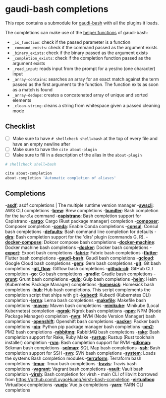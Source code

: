 # gaudi-bash completions

This repo contains a submodule for [gaudi-bash](https://github.com/g-udi/gaudi-bash) with all the plugins it loads.

The completions can make use of the [helper functions](https://github.com/g-udi/gaudi-bash/blob/master/lib/helpers/utils.bash) of gaudi-bash:
- `_is_function`: check if the passed parameter is a function
- `_command_exists`: check if the command passed as the argument exists
- `_binary_exists`: check if the binary passed as the argument exists
- `_completion_exists`: check if the completion function passed as the argument exists
- `_read_input`: reads input from the prompt for a yes/no (one character) input
- `_array-contains`: searches an array for an exact match against the term passed as the first argument to the function. The function exits as soon as a match is found
- `_array-dedupe`: creates a concatenated array of unique and sorted elements
- `_clean-string`: cleans a string from whitespace given a passed cleaning mode

## Checklist

- [ ] Make sure to have `# shellcheck shell=bash` at the top of every file and have an empty newline after
- [ ] Make sure to have the `cite about-plugin`
- [ ] Make sure to fill in a description of the alias in the `about-plugin`

 ```bash
# shellcheck shell=bash

cite about-completion
about-completion 'Automatic completion of aliases'
 ```

## Completions

-**[asdf](/lib/asdf.completions.bash)**: asdf completions | The multiple runtime version manager
-**[awscli](/lib/awscli.completions.bash)**: AWS CLI completions
-**[brew](/lib/brew.completions.bash)**: Brew completions
-**[bundler](/lib/bundler.completions.bash)**: Bash completion for the `bundle` command
-**[capistrano](/lib/capistrano.completions.bash)**: Bash completion support for Capistrano
-**[cargo](/lib/cargo.completions.bash)**: Cargo (Rust package manager) completion
-**[composer](/lib/composer.completions.bash)**: Composer completion
-**[conda](/lib/conda.completions.bash)**: Enable Conda completions
-**[consul](/lib/consul.completions.bash)**: Consul bash completions
-**[defaults](/lib/defaults.completions.bash)**: Bash command line completion for defaults
-**[dirs](/lib/dirs.completions.bash)**: Bash completion support for the 'dirs' plugin (commands G, R).
-**[docker-compose](/lib/docker-compose.completions.bash)**: Dokcer compose bash completions
-**[docker-machine](/lib/docker-machine.completions.bash)**: Docker machine bash completions
-**[docker](/lib/docker.completions.bash)**: Docker bash completions
-**[export](/lib/export.completions.bash)**: Export bash completions
-**[fabric](/lib/fabric.completions.bash)**: Fabric bash completions
-**[flutter](/lib/flutter.completions.bash)**: Flutter bash completions
-**[gaudi-bash](/lib/gaudi-bash.completions.bash)**: Gaudi bash completions
-**[gcloud](/lib/gcloud.completions.bash)**: Google Cloud bash completions
-**[gem](/lib/gem.completions.bash)**: Gem bash completions
-**[git](/lib/git.completions.bash)**: Git bash completions
-**[git_flow](/lib/git_flow.completions.bash)**: Gitflow bash completions
-**[github-cli](/lib/github-cli.completions.bash)**: GitHub CLI completion
-**[go](/lib/go.completions.bash)**: Go bash completions
-**[gradle](/lib/gradle.completions.bash)**: Gradle bash completions
-**[grunt](/lib/grunt.completions.bash)**: Grunt bash completions
-**[gulp](/lib/gulp.completions.bash)**: Gulp bash completions
-**[helm](/lib/helm.completions.bash)**: Helm (Kubernetes Package Manager) completions
-**[homesick](/lib/homesick.completions.bash)**: Homesick bash completions
-**[hub](/lib/hub.completions.bash)**: Hub bash completions. This script complements the completion script that ships with git
-**[kubectl](/lib/kubectl.completions.bash)**: Kubectl (Kubernetes CLI) completion
-**[lerna](/lib/lerna.completions.bash)**: Lerna bash completions
-**[makefile](/lib/makefile.completions.bash)**: Makefile bash completions
-**[maven](/lib/maven.completions.bash)**: Maven bash completions
-**[minikube](/lib/minikube.completions.bash)**: Minikube (Local Kubernetes) completion
-**[ngrok](/lib/ngrok.completions.bash)**: Ngrok bash completions
-**[npm](/lib/npm.completions.bash)**: NPM (Node Package Manager) completion
-**[nvm](/lib/nvm.completions.bash)**: NVM (Node Version Manager) bash completions
-**[openshift](/lib/openshift.completions.bash)**: Openshift bash completions
-**[packer](/lib/packer.completions.bash)**: Packer bash completions
-**[pip](/lib/pip.completions.bash)**: Python pip package manager bash completions
-**[pm2](/lib/pm2.completions.bash)**: PM2 bash completions
-**[rabbitmq](/lib/rabbitmq.completions.bash)**: RabbitMQ bash completions
-**[rake](/lib/rake.completions.bash)**: Bash completion support for Rake, Ruby Make
-**[rustup](/lib/rustup.completions.bash)**: Rustup (Rust toolchain installer) completion
-**[rvm](/lib/rvm.completions.bash)**: Bash completion support for RVM
-**[sdkman](/lib/sdkman.completions.bash)**: Sdkman bash completions
-**[sqlmap](/lib/sqlmap.completions.bash)**: SQL Map bash completions
-**[ssh](/lib/ssh.completions.bash)**: Bash completion support for SSH
-**[svn](/lib/svn.completions.bash)**: SVN bash completions
-**[system](/lib/system.completions.bash)**: Loads the systems Bash completion modules
-**[terraform](/lib/terraform.completions.bash)**: Terraform bash completions
-**[tmux](/lib/tmux.completions.bash)**: Tmux bash completions
-**[travis](/lib/travis.completions.bash)**: Travis bash completions
-**[vagrant](/lib/vagrant.completions.bash)**: Vagrant bash completions
-**[vault](/lib/vault.completions.bash)**: Vault bash completion
-**[virsh](/lib/virsh.completions.bash)**: Bash completion for virsh - main CLI of libvirt borrowed from https://github.com/LuyaoHuang/virsh-bash-completion
-**[virtualbox](/lib/virtualbox.completions.bash)**: Virtualbox completions
-**[vuejs](/lib/vuejs.completions.bash)**: Vue.js completions
-**[yarn](/lib/yarn.completions.bash)**: YARN CLI completions